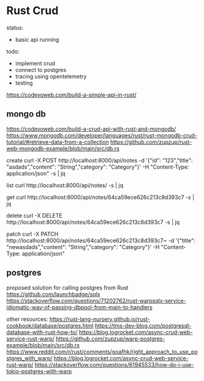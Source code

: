 # Rust Crud

status: 

- basic api running

todo:

- implement crud
- connect to postgres
- tracing using opentelemetry
- testing

https://codevoweb.com/build-a-simple-api-in-rust/

## mongo db
https://codevoweb.com/build-a-crud-api-with-rust-and-mongodb/
https://www.mongodb.com/developer/languages/rust/rust-mongodb-crud-tutorial/#retrieve-data-from-a-collection
https://github.com/zupzup/rust-web-mongodb-example/blob/main/src/db.rs

create
curl -X POST http://localhost:8000/api/notes -d '{"id": "123","title": "asdads","content": "String","category": "Category"}' -H "Content-Type: application/json" -s | jq

list
curl http://localhost:8000/api/notes/ -s | jq

get
curl http://localhost:8000/api/notes/64ca59ece626c213c8d393c7 -s | jq

delete
curl -X DELETE http://localhost:8000/api/notes/64ca59ece626c213c8d393c7 -s | jq

patch
curl -X PATCH http://localhost:8000/api/notes/64ca59ece626c213c8d393c7~ -d '{"title": "newasdads","content": "String","category": "Category"}' -H "Content-Type: application/json"

## postgres 
proposed solution for calling postgres from Rust
https://github.com/launchbadge/sqlx
https://stackoverflow.com/questions/71202762/rust-warpsqlx-service-idiomatic-way-of-passing-dbpool-from-main-to-handlers

other resources:
https://rust-lang-nursery.github.io/rust-cookbook/database/postgres.html
https://tms-dev-blog.com/postgresql-database-with-rust-how-to/
https://blog.logrocket.com/async-crud-web-service-rust-warp/
https://github.com/zupzup/warp-postgres-example/blob/main/src/db.rs
https://www.reddit.com/r/rust/comments/goafhk/right_approach_to_use_postgres_with_warp/
https://blog.logrocket.com/async-crud-web-service-rust-warp/
https://stackoverflow.com/questions/61945533/how-do-i-use-tokio-postgres-with-warp